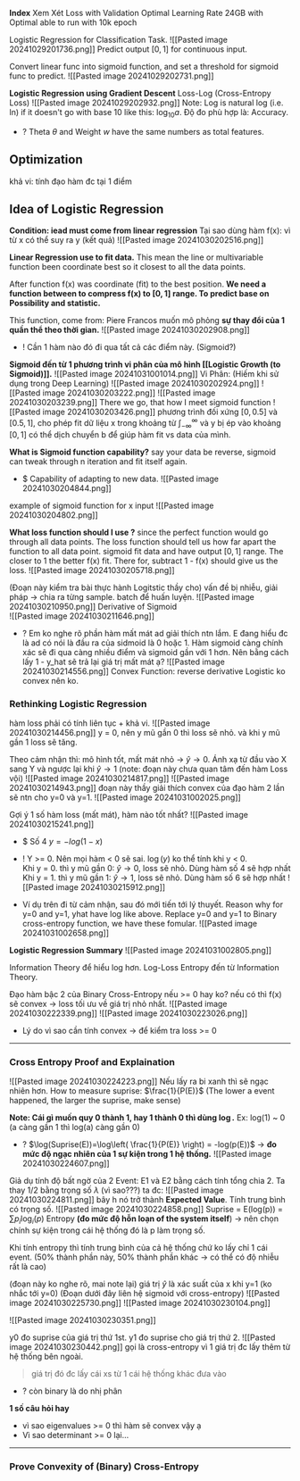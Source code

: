 **Index**
Xem Xét Loss with Validation
Optimal Learning Rate
24GB with Optimal able to run with 10k epoch 

Logistic Regression for Classification Task.
![[Pasted image 20241029201736.png]]
Predict output $[0, 1]$ for continuous input. 

Convert linear func into sigmoid function, and set a threshold for sigmoid func to predict.
![[Pasted image 20241029202731.png]]

**Logistic Regression using Gradient Descent**
Loss-Log (Cross-Entropy Loss)
![[Pasted image 20241029202932.png]]
Note: Log is natural log (i.e. ln) if it doesn't go with base 10 like this: $\log_{10}a$.
Độ đo phù hợp là: Accuracy.
+ ? Theta $\theta$ and Weight $w$ have the same numbers as total features.

## Optimization
khả vi: tính đạo hàm đc tại 1 điểm

## Idea of Logistic Regression
**Condition: iead must come from linear regression**
Tại sao dùng hàm f(x): vì từ x có thể suy ra y (kết quả)
![[Pasted image 20241030202516.png]]


**Linear Regression use to fit data.** This mean the line or multivariable function been coordinate best so it closest to all the data points.

After function f(x) was coordinate (fit) to the best position. **We need a function between to compress f(x) to $[0, 1]$ range. To predict base on Possibility and statistic.**

This function, come from:
Piere Francos muốn mô phỏng **sự thay đổi của 1 quần thể theo thời gian.**
![[Pasted image 20241030202908.png]]
+ ! Cần 1 hàm nào đó đi qua tất cả các điểm này. (Sigmoid?)

**Sigmoid đến từ 1 phương trình vi phân của mô hình [[Logistic Growth (to Sigmoid)]].** 
![[Pasted image 20241031001014.png]]
Vi Phân: (Hiếm khi sử dụng trong Deep Learning)
![[Pasted image 20241030202924.png]]
![[Pasted image 20241030203222.png]]
![[Pasted image 20241030203239.png]]
There we go, that how I meet sigmoid function
![[Pasted image 20241030203426.png]]
phương trình đối xứng $[0, 0.5]$ và $[0.5, 1]$, cho phép fit dữ liệu x trong khoảng từ $\int_{-\infty}^{\infty}$  và y bị ép vào khoảng $[0, 1]$
có thể dịch chuyển b để giúp hàm fit vs data của mình.

**What is Sigmoid function capability?**
say your data be reverse, sigmoid can tweak through n iteration and fit itself again.
+ $ Capability of adapting to new data.
	![[Pasted image 20241030204844.png]]

example of sigmoid function for x input
![[Pasted image 20241030204802.png]]

**What loss function should I use ?**
since the perfect function would go through all data points. The loss function should tell us how far apart the function to all data point. 
sigmoid fit data and have output $[0, 1]$ range. The closer to 1 the better f(x) fit. 
There for, subtract 1 - f(x) should give us the loss. 
![[Pasted image 20241030205718.png]]

(Đoạn này kiểm tra bài thực hành Logitstic thầy cho)
vấn đề bị nhiễu, giải pháp -> chia ra từng sample. batch để huấn luyện. 
![[Pasted image 20241030210950.png]]
Derivative of Sigmoid  
![[Pasted image 20241030211646.png]]
+ ? Em ko nghe rõ phần hàm mất mát ad giải thích ntn lắm. E đang hiểu đc là ad có nói là đầu ra của sidmoid là 0 hoặc 1. Hàm sigmoid càng chính xác sẽ đi qua càng nhiều điểm và sigmoid gần với 1 hơn. Nên bằng cách lấy 1 - y_hat sẽ trả lại giá trị mất mát ạ?
![[Pasted image 20241030214556.png]]
Convex Function: reverse derivative
Logistic ko convex nên ko.

### Rethinking Logistic Regression
hàm loss phải có tính liên tục + khả vi.
![[Pasted image 20241030214456.png]]
y = 0, nên y mũ gần 0 thì loss sẽ nhỏ. và khi y mũ gần 1 loss sẽ tăng.

Theo cảm nhận thì: mô hình tốt, mất mát nhỏ -> $\hat{y} \to 0$. Ánh xạ từ đầu vào X sang Y và ngược lại khi $\hat{y} \to 1$ (note: đoạn này chưa quan tâm đến hàm Loss vội)
![[Pasted image 20241030214817.png]]
![[Pasted image 20241030214943.png]]
đoạn này thầy giải thích convex của đạo hàm 2 lần sẽ ntn cho y=0 và y=1.
![[Pasted image 20241031002025.png]]


Gợi ý 1 số hàm loss (mất mát), hàm nào tốt nhất?
![[Pasted image 20241030215241.png]]
+ $ Số 4 $y = -log(1-x)$

+ ! Y >= 0. Nên mọi hàm < 0 sẽ sai. $\log(y)$ ko thể tính khi y < 0.  
Khi y = 0. thì y mũ gần 0: $\hat{y} \to 0$, loss sẽ nhỏ. Dùng hàm số 4 sẽ hợp nhất
Khi y = 1. thì y mũ gần 1: $\hat{y} \to 1$, loss sẽ nhỏ. Dùng hàm số 6 sẽ hợp nhất
![[Pasted image 20241030215912.png]]
+ Ví dụ trên đi từ cảm nhận, sau đó mới tiến tới lý thuyết. 
Reason why for y=0 and y=1, yhat have log like above. Replace y=0 and y=1 to Binary cross-entropy function, we have these fomular.
![[Pasted image 20241031002658.png]]

**Logistic Regression Summary**
![[Pasted image 20241031002805.png]]

Information Theory để hiểu log hơn. Log-Loss Entropy đến từ Information Theory.

Đạo hàm bậc 2 của Binary Cross-Entropy nếu >= 0 hay ko? nếu có thì f(x) sẽ convex -> loss tối ưu về giá trị nhỏ nhất. 
![[Pasted image 20241030222339.png]]
![[Pasted image 20241030223026.png]]
+ Lý do vì sao cần tính convex -> để kiểm tra loss >= 0

--- 
### Cross Entropy Proof and Explaination
![[Pasted image 20241030224223.png]]
Nếu lấy ra bi xanh thì sẽ ngạc nhiên hơn.
How to measure suprise: $\frac{1}{P(E)}$ (The lower a event happened, the larger the suprise, make sense)

**Note: Cái gì muốn quy 0 thành 1, hay 1 thành 0 thì dùng $\log$.** Ex: log(1) ~ 0 (a càng gần 1 thì log(a) càng gần 0)
 + ? $\log(Suprise(E))=\log\left( \frac{1}{P(E)} \right) = -log(p(E))$ -> **đo mức độ ngạc nhiên của 1 sự kiện trong 1 hệ thống.**
![[Pasted image 20241030224607.png]]

Giả dụ tính độ bất ngờ của 2 Event: E1 và E2 bằng cách tính tổng chia 2. Ta thay 1/2 bằng trọng số $\lambda$ (vì sao???) ta đc:
![[Pasted image 20241030224811.png]]
bây h nó trở thành **Expected Value**. Tính trung bình có trọng số.
![[Pasted image 20241030224858.png]]
Suprise = E(log(p)) = $\sum p_{i}\log_{i} (p)$ 
Entropy **(đo mức độ hỗn loạn of the system itself**) -> nên chọn chính sự kiện trong cái hệ thống đó là p làm trọng số.

Khi tính entropy thì tính trung bình của cả hệ thống chứ ko lấy chỉ 1 cái event.
(50% thành phần này, 50% thành phần khác -> có thể có độ nhiễu rất là cao)

(đoạn này ko nghe rõ, mai note lại)
giá trị $\hat{y}$ là xác suất của x khi y=1 (ko nhắc tới y=0)
(Đoạn dưới đây liên hệ sigmoid với cross-entropy)
![[Pasted image 20241030225730.png]]
![[Pasted image 20241030230104.png]]

![[Pasted image 20241030230351.png]]

y0 đo suprise của giá trị thứ 1st. y1 đo suprise cho giá trị thứ 2.
![[Pasted image 20241030230442.png]]
gọi là cross-entropy vì 1 giá trị đc lấy thêm từ hệ thống bên ngoài.
>giá trị đó đc lấy cái xs từ 1 cái hệ thống khác đưa vào
+ ? còn binary là do nhị phân

**1 số câu hỏi hay**
+ vì sao eigenvalues >= 0 thì hàm sẽ convex vậy ạ
+ Vì sao determinant >= 0 lại...

---
### Prove Convexity of (Binary) Cross-Entropy
